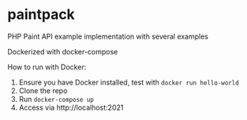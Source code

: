 # paintpack
PHP Paint API example implementation with several examples

Dockerized with docker-compose

How to run with Docker:

1. Ensure you have Docker installed, test with `docker run hello-world`
2. Clone the repo
3. Run `docker-compose up`
4. Access via http://localhost:2021